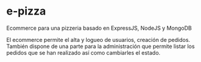 # e-pizza

Ecommerce para una pizzeria basado en ExpressJS, NodeJS y MongoDB

El ecommerce permite el alta y logueo de usuarios, creación de pedidos. También dispone de una parte para la administración que permite listar los pedidos que se han realizado así como cambiarles el estado.
